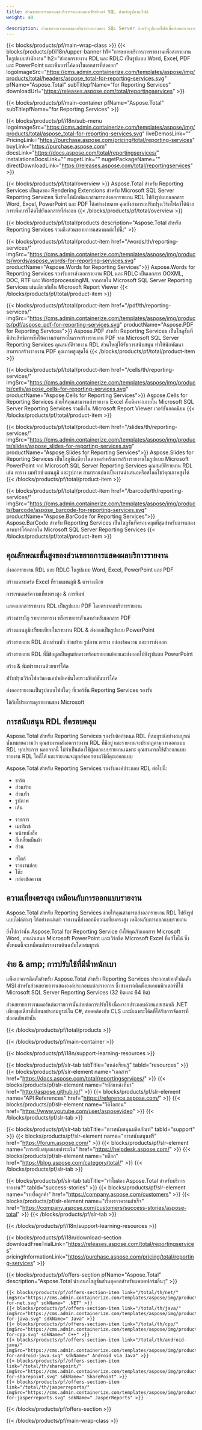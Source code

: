 ```yaml
---
title: ส่วนขยายการแสดงผลบริการรายงานของเซิร์ฟเวอร์ SQL สำหรับรูปแบบไฟล์ 
weight: 40

description: ส่วนขยายการแสดงผลบริการรายงานของ SQL Server สำหรับรูปแบบไฟล์เพื่อส่งออกรายงาน RDL ไปยังรูปแบบ Word Excel PDF PowerPoint เพิ่มบาร์โค้ดไปยังรายงานที่ส่งออก
---
```


{{< blocks/products/pf/main-wrap-class >}}
{{< blocks/products/pf/i18n/upper-banner h1="การขยายบริการการรายงานเพื่อส่งรายงานในรูปแบบสำนักงาน" h2="ส่งออกรายงาน RDL และ RDLC เป็นรูปแบบ Word, Excel, PDF และ PowerPoint และเพิ่มบาร์โค้ดลงในเอกสารที่ส่งออก" logoImageSrc="https://cms.admin.containerize.com/templates/aspose/img/products/total/headers/aspose_total-for-reporting-services.svg" pfName="Aspose.Total" subTitlepfName="for Reporting Services" downloadUrl="https://releases.aspose.com/total/reportingservices" >}}

{{< blocks/products/pf/main-container pfName="Aspose.Total" subTitlepfName="for Reporting Services" >}}

{{< blocks/products/pf/i18n/sub-menu logoImageSrc="https://cms.admin.containerize.com/templates/aspose/img/products/total/aspose_total-for-reporting-services.svg" liveDemosLink="" PricingLink="https://purchase.aspose.com/pricing/total/reporting-services" buyLink="https://purchase.aspose.com" docsLink="https://docs.aspose.com/total/reportingservices/" instalationsDocsLink="" nugetLink="" nugetPackageName="" directDownloadLink="https://releases.aspose.com/total/reportingservices" >}}

{{< blocks/products/pf/total/overview >}}
Aspose.Total สำหรับ Reporting Services เป็นชุดของ Rendering Extensions สำหรับ Microsoft SQL Server Reporting Services ซึ่งช่วยให้นักพัฒนาสามารถส่งออกรายงาน RDL ไปยังรูปแบบเอกสาร Word, Excel, PowerPoint และ PDF ได้อย่างง่ายดาย คุณยังสามารถปรับปรุงเวิร์กโฟลว์ได้ด้วยการเพิ่มบาร์โค้ดไปยังเอกสารที่ส่งออก
{{< /blocks/products/pf/total/overview >}}

{{< blocks/products/pf/total/products description="Aspose.Total สำหรับ Reporting Services รวมถึงส่วนขยายการแสดงผลต่อไปนี้:" >}}

{{< blocks/products/pf/total/product-item href="/words/th/reporting-services/" imgSrc="https://cms.admin.containerize.com/templates/aspose/img/products/words/aspose_words-for-reporting-services.svg" productName="Aspose.Words for Reporting Services">}}
Aspose.Words for Reporting Services รองรับการส่งออกรายงาน RDL และ RDLC เป็นเอกสาร OOXML, DOC, RTF และ WordprocessingML จากภายใน Microsoft SQL Server Reporting Services เช่นเดียวกับใน Microsoft Report Viewer
{{< /blocks/products/pf/total/product-item >}}

{{< blocks/products/pf/total/product-item href="/pdf/th/reporting-services/" imgSrc="https://cms.admin.containerize.com/templates/aspose/img/products/pdf/aspose_pdf-for-reporting-services.svg" productName="Aspose.PDF for Reporting Services">}}
Aspose.PDF สำหรับ Reporting Services เป็นโซลูชันที่มีประสิทธิภาพซึ่งให้ความสามารถในการสร้างรายงาน PDF จาก Microsoft SQL Server Reporting Services คุณสมบัติรายงาน RDL ส่วนใหญ่ได้รับการสนับสนุน ทำให้นักพัฒนาสามารถสร้างรายงาน PDF คุณภาพสูงสุดได้
{{< /blocks/products/pf/total/product-item >}}

{{< blocks/products/pf/total/product-item href="/cells/th/reporting-services/" imgSrc="https://cms.admin.containerize.com/templates/aspose/img/products/cells/aspose_cells-for-reporting-services.svg" productName="Aspose.Cells for Reporting Services">}}
Aspose.Cells for Reporting Services ช่วยให้คุณสามารถส่งรายงาน Excel ดั้งเดิมจากภายใน Microsoft SQL Server Reporting Services รวมถึงใน Microsoft Report Viewer เวอร์ชันยอดนิยม
{{< /blocks/products/pf/total/product-item >}}

{{< blocks/products/pf/total/product-item href="/slides/th/reporting-services/" imgSrc="https://cms.admin.containerize.com/templates/aspose/img/products/slides/aspose_slides-for-reporting-services.svg" productName="Aspose.Slides for Reporting Services">}}
Aspose.Slides for Reporting Services เป็นโซลูชันเดียวในตลาดสำหรับการสร้างรายงานในรูปแบบ Microsoft PowerPoint จาก Microsoft SQL Server Reporting Services คุณสมบัติรายงาน RDL เช่น ตาราง เมทริกซ์ แผนภูมิ และรูปภาพ สามารถแปลงเป็นงานนำเสนอหรือสไลด์โชว์คุณภาพสูงได้
{{< /blocks/products/pf/total/product-item >}}

{{< blocks/products/pf/total/product-item href="/barcode/th/reporting-services/" imgSrc="https://cms.admin.containerize.com/templates/aspose/img/products/barcode/aspose_barcode-for-reporting-services.svg" productName="Aspose.BarCode for Reporting Services">}}
Aspose.BarCode สำหรับ Reporting Services เป็นโซลูชันที่ครอบคลุมที่สุดสำหรับการแสดงภาพบาร์โค้ดภายใน Microsoft SQL Server Reporting Services
{{< /blocks/products/pf/total/product-item >}}

<!--<p></p>-->
<h2 class="pr-ft">
 <a class="anchor" id="features" name="features">
 </a>
 คุณลักษณะขั้นสูงของส่วนขยายการแสดงผลบริการรายงาน
</h2>
<div class="col-lg-4">
 <em class="fa fa-share ico-blue fa-2x col-lg-2">
 </em>
 <p class="col-lg-10">
  ส่งออกรายงาน RDL และ RDLC ในรูปแบบ Word, Excel, PowerPoint และ PDF
 </p>
</div>
<div class="col-lg-4">
 <em class="fa fa-table ico-blue fa-2x col-lg-2">
 </em>
 <p class="col-lg-10">
  สร้างแดชบอร์ด Excel ที่รวมแผนภูมิ &amp; ตารางเดือย
 </p>
</div>
<div class="col-lg-4">
 <em class="fa fa-print ico-blue fa-2x col-lg-2">
 </em>
 <p class="col-lg-10">
  การเรนเดอร์ความเที่ยงตรงสูง &amp; การพิมพ์
 </p>
</div>
<div class="col-lg-4">
 <em class="fa fa-cogs ico-blue fa-2x col-lg-2">
 </em>
 <p class="col-lg-10">
  แสดงเอกสารรายงาน RDL เป็นรูปแบบ PDF โดยตรงจากบริการรายงาน
 </p>
</div>
<div class="col-lg-4">
 <em class="fa fa-columns ico-blue fa-2x col-lg-2">
 </em>
 <p class="col-lg-10">
  สร้างสารบัญ รายการตาราง หรือรายการตัวเลขสำหรับเอกสาร PDF
 </p>
</div>
<div class="col-lg-4">
 <em class="fa fa-pie-chart ico-blue fa-2x col-lg-2">
 </em>
 <p class="col-lg-10">
  สร้างแผนภูมิเปรียบเทียบในรายงาน RDL &amp; ส่งออกเป็นรูปแบบ PowerPoint
 </p>
</div>
<div class="col-lg-4">
 <em class="fa fa-file-powerpoint-o ico-blue fa-2x col-lg-2">
 </em>
 <p class="col-lg-10">
  สร้างรายงาน RDL ด้วยส่วนหัว ส่วนท้าย รูปภาพ ตาราง กล่องข้อความ และการส่งออก
 </p>
</div>
<div class="col-lg-4">
 <em class="fa fa-database ico-blue fa-2x col-lg-2">
 </em>
 <p class="col-lg-10">
  สร้างรายงาน RDL ที่มีข้อมูลเป็นศูนย์กลางพร้อมรายงานย่อยและส่งออกไปยังรูปแบบ PowerPoint
 </p>
</div>
<div class="col-lg-4">
 <em class="fa fa-barcode ico-blue fa-2x col-lg-2">
 </em>
 <p class="col-lg-10">
  สร้าง &amp; พิมพ์รายงานด้วยบาร์โค้ด
 </p>
</div>
<div class="col-lg-4">
 <em class="fa fa-qrcode ico-blue fa-2x col-lg-2">
 </em>
 <p class="col-lg-10">
  ปรับปรุงเวิร์กโฟลว์ของแอปพลิเคชันโดยรวมฟังก์ชันบาร์โค้ด
 </p>
</div>
<div class="col-lg-4">
 <em class="fa fa-file-o ico-blue fa-2x col-lg-2">
 </em>
 <p class="col-lg-10">
  ส่งออกรายงานเป็นรูปแบบไฟล์ใดๆ ที่เวอร์ชัน Reporting Services รองรับ
 </p>
</div>
<div class="col-lg-4">
 <em class="fa fa-eye ico-blue fa-2x col-lg-2">
 </em>
 <p class="col-lg-10">
  ใช้กับโปรแกรมดูรายงานของ Microsoft
 </p>
</div>
<div class="col-lg-12">
 <h2 class="h2title">
  การสนับสนุน RDL ที่ครอบคลุม
 </h2>
 <p>
  Aspose.Total สำหรับ Reporting Services รองรับข้อกำหนด RDL ที่สมบูรณ์อย่างสมบูรณ์ นั่นหมายความว่า คุณสามารถส่งออกรายงาน RDL ที่มีอยู่ และรายงานจะปรากฏตามการออกแบบ RDL ทุกประการ นอกจากนี้ ไม่จำเป็นต้องใช้ผู้ออกแบบรายงานเฉพาะ คุณสามารถใช้ตัวออกแบบรายงาน RDL ใดก็ได้ และรายงานจะถูกส่งออกตามวิธีที่คุณออกแบบ
 </p>
 <p>
  Aspose.Total สำหรับ Reporting Services รองรับองค์ประกอบ RDL ต่อไปนี้:
 </p>
 <ul class="col-lg-4">
  <li>
   ชาร์ต
  </li>
  <li>
   ส่วนท้าย
  </li>
  <li>
   ส่วนหัว
  </li>
  <li>
   รูปภาพ
  </li>
  <li>
   เส้น
  </li>
 </ul>
 <ul class="col-lg-4">
  <li>
   รายการ
  </li>
  <li>
   เมทริกซ์
  </li>
  <li>
   หน้าหนังสือ
  </li>
  <li>
   สี่เหลี่ยมผืนผ้า
  </li>
  <li>
   ส่วน
  </li>
 </ul>
 <ul class="col-lg-4">
  <li>
   สไตล์
  </li>
  <li>
   รายงานย่อย
  </li>
  <li>
   โต๊ะ
  </li>
  <li>
   กล่องข้อความ
  </li>
 </ul>
</div>
<div class="col-lg-12">
 <h2 class="h2title">
  ความเที่ยงตรงสูง เหมือนกับการออกแบบรายงาน
 </h2>
 <p>
  Aspose.Total สำหรับ Reporting Services ช่วยให้คุณสามารถส่งออกรายงาน RDL ไปยังรูปแบบไฟล์ต่างๆ ได้อย่างแม่นยำ รายงานที่ส่งออกมีความเที่ยงตรงสูง เหมือนกับการออกแบบรายงาน
 </p>
 <p>
  ยิ่งไปกว่านั้น Aspose.Total for Reporting Service ยังให้คุณรับเอกสาร Microsoft Word, งานนำเสนอ Microsoft PowerPoint และเวิร์กชีต Microsoft Excel ที่แก้ไขได้ ซึ่งทั้งหมดนี้จะเหมือนกับรายงานต้นฉบับโดยสมบูรณ์
 </p>
</div>
<div class="col-lg-12">
 <h2 class="h2title">
  ง่าย & amp; การปรับใช้ที่มีน้ำหนักเบา
 </h2>
 <p>
  แพ็คเกจการติดตั้งสำหรับ Aspose.Total สำหรับ Reporting Services ประกอบด้วยตัวติดตั้ง MSI สำหรับส่วนขยายการแสดงองค์ประกอบแต่ละรายการ ซึ่งสามารถติดตั้งบนคอมพิวเตอร์ที่ใช้ Microsoft SQL Server Reporting Services (32 บิตและ 64 บิต)
 </p>
 <p>
  ส่วนขยายการเรนเดอร์แต่ละรายการนั้นง่ายต่อการปรับใช้ เนื่องจากประกอบด้วยแอสเซมบลี .NET เพียงชุดเดียวที่เขียนอย่างสมบูรณ์ใน C#, สอดคล้องกับ CLS และมีเฉพาะโค้ดที่ได้รับการจัดการที่ปลอดภัยเท่านั้น
 </p>
</div>
<!--Feature-section Start-->
<!--Feature-section End-->

{{< /blocks/products/pf/total/products >}}

{{< /blocks/products/pf/main-container >}}


{{< blocks/products/pf/i18n/support-learning-resources >}}

{{< blocks/products/pf/slr-tab tabTitle="แหล่งเรียนรู้" tabId="resources" >}}
{{< blocks/products/pf/slr-element name="เอกสาร" href="https://docs.aspose.com/total/reportingservices/" >}} 
{{< blocks/products/pf/slr-element name="รหัสแหล่งที่มา" href="http://aspose.github.io/" >}} 
{{< blocks/products/pf/slr-element name="API References" href="https://reference.aspose.com/" >}} 
{{< blocks/products/pf/slr-element name="วิดีโอสอน" href="https://www.youtube.com/user/asposevideo" >}} 
{{< /blocks/products/pf/slr-tab >}}

{{< blocks/products/pf/slr-tab tabTitle="การสนับสนุนผลิตภัณฑ์" tabId="support" >}}
{{< blocks/products/pf/slr-element name="การสนับสนุนฟรี" href="https://forum.aspose.com/" >}} 
{{< blocks/products/pf/slr-element name="การสนับสนุนแบบชำระเงิน" href="https://helpdesk.aspose.com/" >}} 
{{< blocks/products/pf/slr-element name="บล็อก" href="https://blog.aspose.com/category/total/" >}} 
{{< /blocks/products/pf/slr-tab >}}

{{< blocks/products/pf/slr-tab tabTitle="ทำไมต้อง Aspose.Total สำหรับบริการรายงาน?" tabId="success-stories" >}}
{{< blocks/products/pf/slr-element name="รายชื่อลูกค้า" href="https://company.aspose.com/customers" >}} 
{{< blocks/products/pf/slr-element name="เรื่องราวความสำเร็จ" href="https://company.aspose.com/customers/success-stories/aspose-total" >}} 
{{< /blocks/products/pf/slr-tab >}}

{{< /blocks/products/pf/i18n/support-learning-resources >}}

{{< blocks/products/pf/i18n/download-section downloadFreeTrialLink="https://releases.aspose.com/total/reportingservices" pricingInformationLink="https://purchase.aspose.com/pricing/total/reporting-services" >}}

{{< blocks/products/pf/offers-section pfName="Aspose.Total" description="Aspose.Total นำเสนอโซลูชันส่วนบุคคลสำหรับแพลตฟอร์มอื่นๆ" >}}

    {{< blocks/products/pf/offers-section-item link="/total/th/net/" imgSrc="https://cms.admin.containerize.com/templates/aspose/img/products/total/aspose_total-for-net.svg" sdkName=" .NET" >}}
    {{< blocks/products/pf/offers-section-item link="/total/th/java/" imgSrc="https://cms.admin.containerize.com/templates/aspose/img/products/total/aspose_total-for-java.svg" sdkName=" Java" >}}
    {{< blocks/products/pf/offers-section-item link="/total/th/cpp/" imgSrc="https://cms.admin.containerize.com/templates/aspose/img/products/total/aspose_total-for-cpp.svg" sdkName=" C++" >}}
    {{< blocks/products/pf/offers-section-item link="/total/th/android-java/" imgSrc="https://cms.admin.containerize.com/templates/aspose/img/products/total/aspose_total-for-android-java.svg" sdkName=" Android via Java" >}}
    {{< blocks/products/pf/offers-section-item link="/total/th/sharepoint/" imgSrc="https://cms.admin.containerize.com/templates/aspose/img/products/total/aspose_total-for-sharepoint.svg" sdkName=" SharePoint" >}}
    {{< blocks/products/pf/offers-section-item link="/total/th/jasperreports/" imgSrc="https://cms.admin.containerize.com/templates/aspose/img/products/total/aspose_total-for-jasperreports.svg" sdkName=" JasperReports" >}}
{{< /blocks/products/pf/offers-section >}}

{{< /blocks/products/pf/main-wrap-class >}}